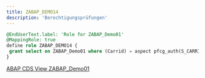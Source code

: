 ```yaml
---
title: ZABAP_DEMO14
description: 'Berechtigungsprüfungen'
---
```


```sql
@EndUserText.label: 'Role for ZABAP_Demo01' 
@MappingRole: true 
define role ZABAP_DEMO14 { 
 grant select on ZABAP_Demo01 where (Carrid) = aspect pfcg_auth(S_CARRID, CARRID, ACTVT = '03'); 
}
```

[ABAP CDS View ZABAP_Demo01](../cds-views/zabap_demo01.md)